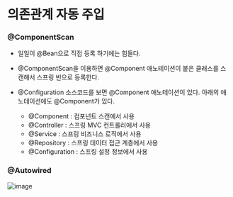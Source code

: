 # 의존관계 자동 주입

### @ComponentScan

+ 일일이 @Bean으로 직접 등록 하기에는 힘들다.

+ @ComponentScan을 이용하면 @Component 애노테이션이 붙은 클래스를 스캔해서 스프링 빈으로 등록한다.

+ @Configuration 소스코드를 보면 @Component 애노테이션이 있다. 아래의 애노테이션에도 @Component가 있다.
  + @Component : 컴포넌트 스캔에서 사용
  + @Controller : 스프링 MVC 컨트롤러에서 사용
  + @Service : 스프링 비즈니스 로직에서 사용
  + @Repository : 스프링 데이터 접근 계층에서 사용
  + @Configuration : 스프링 설정 정보에서 사용

### @Autowired

![image](https://github.com/LAB-2023/LAB_study/assets/129240433/e208aad7-a786-418a-b4c5-8cfadbd98550)
